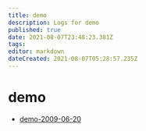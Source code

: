```yaml
---
title: demo
description: Logs for demo
published: true
date: 2021-08-07T23:48:23.381Z
tags: 
editor: markdown
dateCreated: 2021-08-07T05:28:57.235Z
---
```


# demo

* [demo-2009-06-20](demo-2009-06-20)
